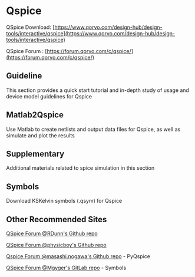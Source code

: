 # Qspice

QSpice Download: [https://www.qorvo.com/design-hub/design-tools/interactive/qspice](https://www.qorvo.com/design-hub/design-tools/interactive/qspice) 

QSpice Forum : [https://forum.qorvo.com/c/qspice/](https://forum.qorvo.com/c/qspice/)

## Guideline
This section provides a quick start tutorial and in-depth study of usage and device model guidelines for Qspice

## Matlab2Qspice
Use Matlab to create netlists and output data files for Qspice, as well as simulate and plot the results

## Supplementary
Additional materials related to spice simulation in this section

## Symbols
Download KSKelvin symbols (.qsym) for Qspice

## Other Recommended Sites
[QSpice Forum @RDunn's Github repo](https://github.com/robdunn4/QSpice)

[QSpice Forum @physicboy's Github repo](https://github.com/physicboy/QSPICE)

[Qspice Forum @masashi.nogawa's Github repo](https://github.com/Qorvo/PyQSPICE) - PyQspice

[QSpice Forum @Mgyger's GitLab repo](https://gitlab.com/mgyger/qspice-symbols/) - Symbols

